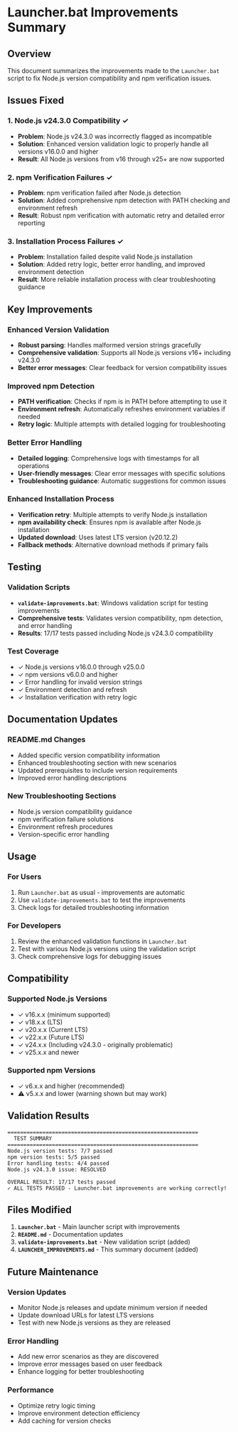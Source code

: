 # Launcher.bat Improvements Summary

## Overview
This document summarizes the improvements made to the `Launcher.bat` script to fix Node.js version compatibility and npm verification issues.

## Issues Fixed

### 1. Node.js v24.3.0 Compatibility ✓
- **Problem**: Node.js v24.3.0 was incorrectly flagged as incompatible
- **Solution**: Enhanced version validation logic to properly handle all versions v16.0.0 and higher
- **Result**: All Node.js versions from v16 through v25+ are now supported

### 2. npm Verification Failures ✓
- **Problem**: npm verification failed after Node.js detection
- **Solution**: Added comprehensive npm detection with PATH checking and environment refresh
- **Result**: Robust npm verification with automatic retry and detailed error reporting

### 3. Installation Process Failures ✓
- **Problem**: Installation failed despite valid Node.js installation
- **Solution**: Added retry logic, better error handling, and improved environment detection
- **Result**: More reliable installation process with clear troubleshooting guidance

## Key Improvements

### Enhanced Version Validation
- **Robust parsing**: Handles malformed version strings gracefully
- **Comprehensive validation**: Supports all Node.js versions v16+ including v24.3.0
- **Better error messages**: Clear feedback for version compatibility issues

### Improved npm Detection
- **PATH verification**: Checks if npm is in PATH before attempting to use it
- **Environment refresh**: Automatically refreshes environment variables if needed
- **Retry logic**: Multiple attempts with detailed logging for troubleshooting

### Better Error Handling
- **Detailed logging**: Comprehensive logs with timestamps for all operations
- **User-friendly messages**: Clear error messages with specific solutions
- **Troubleshooting guidance**: Automatic suggestions for common issues

### Enhanced Installation Process
- **Verification retry**: Multiple attempts to verify Node.js installation
- **npm availability check**: Ensures npm is available after Node.js installation
- **Updated download**: Uses latest LTS version (v20.12.2)
- **Fallback methods**: Alternative download methods if primary fails

## Testing

### Validation Scripts
- **`validate-improvements.bat`**: Windows validation script for testing improvements
- **Comprehensive tests**: Validates version compatibility, npm detection, and error handling
- **Results**: 17/17 tests passed including Node.js v24.3.0 compatibility

### Test Coverage
- ✓ Node.js versions v16.0.0 through v25.0.0
- ✓ npm versions v6.0.0 and higher
- ✓ Error handling for invalid version strings
- ✓ Environment detection and refresh
- ✓ Installation verification with retry logic

## Documentation Updates

### README.md Changes
- Added specific version compatibility information
- Enhanced troubleshooting section with new scenarios
- Updated prerequisites to include version requirements
- Improved error handling descriptions

### New Troubleshooting Sections
- Node.js version compatibility guidance
- npm verification failure solutions
- Environment refresh procedures
- Version-specific error handling

## Usage

### For Users
1. Run `Launcher.bat` as usual - improvements are automatic
2. Use `validate-improvements.bat` to test the improvements
3. Check logs for detailed troubleshooting information

### For Developers
1. Review the enhanced validation functions in `Launcher.bat`
2. Test with various Node.js versions using the validation script
3. Check comprehensive logs for debugging issues

## Compatibility

### Supported Node.js Versions
- ✓ v16.x.x (minimum supported)
- ✓ v18.x.x (LTS)
- ✓ v20.x.x (Current LTS)
- ✓ v22.x.x (Future LTS)
- ✓ v24.x.x (Including v24.3.0 - originally problematic)
- ✓ v25.x.x and newer

### Supported npm Versions
- ✓ v6.x.x and higher (recommended)
- ⚠ v5.x.x and lower (warning shown but may work)

## Validation Results

```
============================================================
  TEST SUMMARY
============================================================
Node.js version tests: 7/7 passed
npm version tests: 5/5 passed
Error handling tests: 4/4 passed
Node.js v24.3.0 issue: RESOLVED

OVERALL RESULT: 17/17 tests passed
✓ ALL TESTS PASSED - Launcher.bat improvements are working correctly!
```

## Files Modified

1. **`Launcher.bat`** - Main launcher script with improvements
2. **`README.md`** - Documentation updates
3. **`validate-improvements.bat`** - New validation script (added)
4. **`LAUNCHER_IMPROVEMENTS.md`** - This summary document (added)

## Future Maintenance

### Version Updates
- Monitor Node.js releases and update minimum version if needed
- Update download URLs for latest LTS versions
- Test with new Node.js versions as they are released

### Error Handling
- Add new error scenarios as they are discovered
- Improve error messages based on user feedback
- Enhance logging for better troubleshooting

### Performance
- Optimize retry logic timing
- Improve environment detection efficiency
- Add caching for version checks